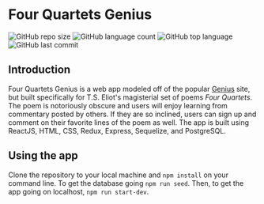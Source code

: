 # Four Quartets Genius ![]()

![GitHub repo size](https://img.shields.io/github/repo-size/iae1/four-quartets?style=plastic)
![GitHub language count](https://img.shields.io/github/languages/count/iae1/four-quartets?style=plastic)
![GitHub top language](https://img.shields.io/github/languages/top/iae1/four-quartets?style=plastic)
![GitHub last commit](https://img.shields.io/github/last-commit/iae1/four-quartets?color=green&style=plastic)

## Introduction

Four Quartets Genius is a web app modeled off of the popular [Genius](https://genius.com/) site, but built specifically for T.S. Eliot's magisterial set of poems  _Four Quartets_. The poem is notoriously obscure and users will enjoy learning from commentary posted by others. If they are so inclined, users can sign up and comment on their favorite lines of the poem as well. The app is built using ReactJS, HTML, CSS, Redux, Express, Sequelize, and PostgreSQL. 

## Using the app
Clone the repository to your local machine and `npm install` on your command line. To get the database going `npm run seed`. Then, to get the app going on localhost, `npm run start-dev`.
